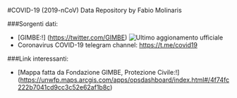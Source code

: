 #COVID-19 (2019-nCoV) Data Repository by Fabio Molinaris

###Sorgenti dati:
* [GIMBE:!] (https://twitter.com/GIMBE)
![Ultimo aggionamento ufficiale](../master/covid-19_imgFonti/200226.jpeg)
* Coronavirus COVID-19 telegram channel: https://t.me/covid19


###Link interessanti:
* [Mappa fatta da Fondazione GIMBE, Protezione Civile:!] (https://unwfp.maps.arcgis.com/apps/opsdashboard/index.html#/4f74fc222b7041cd9cc3c52e62af1b8c)


